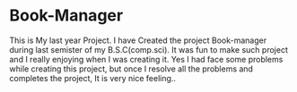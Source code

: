 # Book-Manager
This is My last year Project.
I have Created the project Book-manager during last semister of my B.S.C(comp.sci).
It was fun to make such project and I really enjoying when I was creating it.
Yes I had face some problems while creating this project, but once I resolve all 
the problems and completes the project, It is very nice feeling..


